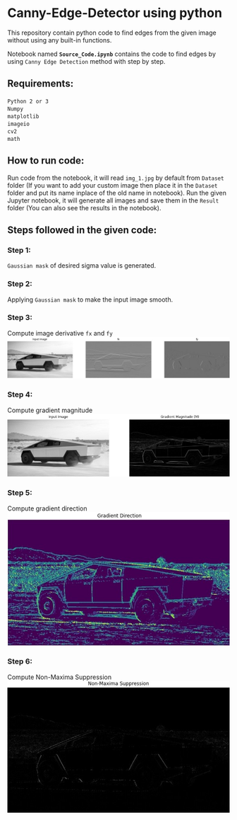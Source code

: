 # Canny-Edge-Detector using python
This repository contain python code to find edges from the given image without using any built-in functions.

Notebook named **`Source_Code.ipynb`** contains the code to find edges by using `Canny Edge Detection` method with step by step.

## Requirements:
`Python 2 or 3`\
`Numpy`\
`matplotlib`\
`imageio`\
`cv2`\
`math`

## How to run code:
Run code from the notebook, it will read `img_1.jpg` by default from `Dataset` folder (If you want to add your custom image then place it in the `Dataset` 
folder and put its name inplace of the old name in notebook).
Run the given Jupyter notebook, it will generate all images and save them in the `Result` folder (You can also see the results in the notebook).

## Steps followed in the given code:
### Step 1:
`Gaussian mask` of desired sigma value is generated.
### Step 2:
Applying `Gaussian mask` to make the input image smooth.
### Step 3:
Compute image derivative `fx` and `fy`
![image text](https://github.com/Mubashir-ul-Islam/Canny-Edge-Detector/blob/main/Readme%20Images/plot_1.jpg)
### Step 4:
Compute gradient magnitude
![image text](https://github.com/Mubashir-ul-Islam/Canny-Edge-Detector/blob/main/Readme%20Images/plot_2.jpg)
### Step 5:
Compute gradient direction
![image text](https://github.com/Mubashir-ul-Islam/Canny-Edge-Detector/blob/main/Readme%20Images/plot_3.jpg)
### Step 6:
Compute Non-Maxima Suppression
![image text](https://github.com/Mubashir-ul-Islam/Canny-Edge-Detector/blob/main/Readme%20Images/plot_4.jpg)

